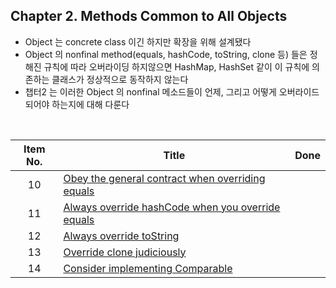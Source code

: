 ## Chapter 2. Methods Common to All Objects

* Object 는 concrete class 이긴 하지만 확장을 위해 설계됐다
* Object 의 nonfinal method(equals, hashCode, toString, clone 등) 들은 정해진 규칙에 따라 오버라이딩 하지않으면 HashMap, HashSet 같이 이 규칙에 의존하는 클래스가 정상적으로 동작하지 않는다
* 챕터2 는 이러한 Object 의 nonfinal 메소드들이 언제, 그리고 어떻게 오버라이드 되어야 하는지에 대해 다룬다
<br/>

| Item No. 	| Title                                                          	|        Done        	|
|:--------:	|----------------------------------------------------------------	|:------------------:	|
|    10    	| [Obey the general contract when overriding equals](item10.md)  	|                    	|
|    11    	| [Always override hashCode when you override equals](item11.md) 	|                    	|
|    12    	| [Always override toString](item12.md)                          	|                    	|
|    13    	| [Override clone judiciously](item13.md)                        	|                    	|
|    14    	| [Consider implementing Comparable](item14.md)                  	|                    	|

